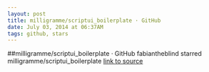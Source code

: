 ```yaml
---
layout: post
title: milligramme/scriptui_boilerplate · GitHub
date: July 03, 2014 at 06:37AM
tags: github, stars
---
```

##milligramme/scriptui_boilerplate · GitHub
fabiantheblind starred milligramme/scriptui_boilerplate
[link to source](http://ift.tt/VfY608) 
